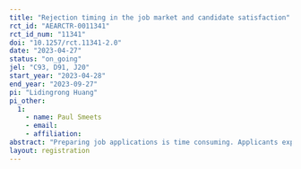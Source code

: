 ```yaml
---
title: "Rejection timing in the job market and candidate satisfaction"
rct_id: "AEARCTR-0011341"
rct_id_num: "11341"
doi: "10.1257/rct.11341-2.0"
date: "2023-04-27"
status: "on_going"
jel: "C93, D91, J20"
start_year: "2023-04-28"
end_year: "2023-09-27"
pi: "Lidingrong Huang"
pi_other:
  1:
    - name: Paul Smeets
    - email: 
    - affiliation: 
abstract: "Preparing job applications is time consuming. Applicants expect their application files to be reviewed carefully and fairly for the effort they put in. A fast rejection soon after submitting the application understandably generates frustration and leads to the perception of being unfairly treated, negative reciprocity follows. After making the determination that a certain candidate is unsuitable, the timing as to when the rejection letter should be sent is then of importance for a good company image, positive candidate experience and job-seekers' morale."
layout: registration
---
```


